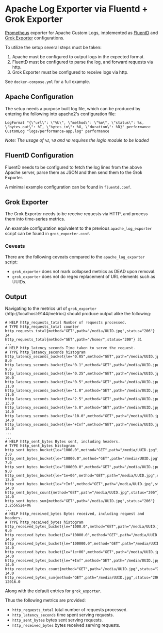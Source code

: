 # Apache Log Exporter via Fluentd + Grok Exporter
[Prometheus](https://prometheus.io/) exporter for Apache Custom Logs,
implemented as [FluentD](https://www.fluentd.org/) and
[Grok Exporter](https://github.com/fstab/grok_exporter/) configurations.


To utilize the setup several steps must be taken:
1. Apache must be configured to output logs in the expected format.
2. FluentD must be configured to parse the log, and forward requests via http.
3. Grok Exporter must be configured to receive logs via http.

See `docker-compose.yml` for a full example.

## Apache Configuration
The setup needs a purpose built log file, which can be produced by entering
the following into apache2's configuration file:
```
LogFormat "{\"url\": \"%U\", \"method\": \"%m\", \"status\": %s, \"bytes_out\": %I, \"bytes_in\": %O, \"duration\": %D}" performance
CustomLog "logs/performance-app.log" performance
```
*Note: The usage of `%I`, `%O` and `%D` requires the logio module to be loaded*

## FluentD Configuration
FluentD needs to be configured to fetch the log lines from the above Apache 
server, parse them as JSON and then send them to the Grok Exporter.

A minimal example configuration can be found in `fluentd.conf`.

## Grok Exporter
The Grok Exporter needs to be receive requests via HTTP, and process them into
time-series metrics.

An example configuration equivalent to the previous `apache_log_exporter`
script can be found in `grok_exporter.conf`.

### Ceveats
There are the following ceveats compared to the `apache_log_exporter` script:
* `grok_exporter` does not mark collapsed metrics as DEAD upon removal.
* `grok_exporter` does not do regex replacement of URL elements such as UUIDs.

## Output
Navigating to the metrics url of `grok_exporter` (http://localhost:9144/metrics)
should produce output alike the following:
```
# HELP http_requests_total Number of requests processed.
# TYPE http_requests_total counter
http_requests_total{method="GET",path="/media/UUID.jpg",status="206"} 14
http_requests_total{method="GET",path="/home/",status="200"} 31
...
# HELP http_latency_seconds Time taken to serve the request.
# TYPE http_latency_seconds histogram
http_latency_seconds_bucket{le="0.05",method="GET",path="/media/UUID.jpg",status="206"} 8.0
http_latency_seconds_bucket{le="0.1",method="GET",path="/media/UUID.jpg",status="206"} 9.0
http_latency_seconds_bucket{le="0.25",method="GET",path="/media/UUID.jpg",status="206"} 10.0
http_latency_seconds_bucket{le="0.5",method="GET",path="/media/UUID.jpg",status="206"} 11.0
http_latency_seconds_bucket{le="1.0",method="GET",path="/media/UUID.jpg",status="206"} 11.0
http_latency_seconds_bucket{le="2.5",method="GET",path="/media/UUID.jpg",status="206"} 13.0
http_latency_seconds_bucket{le="5.0",method="GET",path="/media/UUID.jpg",status="206"} 14.0
http_latency_seconds_bucket{le="10.0",method="GET",path="/media/UUID.jpg",status="206"} 14.0
http_latency_seconds_bucket{le="+Inf",method="GET",path="/media/UUID.jpg",status="206"} 14.0
...
...
# HELP http_sent_bytes Bytes sent, including headers.
# TYPE http_sent_bytes histogram
http_sent_bytes_bucket{le="1000.0",method="GET",path="/media/UUID.jpg",status="206"} 3.0
http_sent_bytes_bucket{le="10000.0",method="GET",path="/media/UUID.jpg",status="206"} 7.0
http_sent_bytes_bucket{le="100000.0",method="GET",path="/media/UUID.jpg",status="206"} 9.0
http_sent_bytes_bucket{le="1e+06",method="GET",path="/media/UUID.jpg",status="206"} 13.0
http_sent_bytes_bucket{le="+Inf",method="GET",path="/media/UUID.jpg",status="206"} 14.0
http_sent_bytes_count{method="GET",path="/media/UUID.jpg",status="206"} 14.0
http_sent_bytes_sum{method="GET",path="/media/UUID.jpg",status="206"} 2.255652e+06
...
# HELP http_received_bytes Bytes received, including request and headers.
# TYPE http_received_bytes histogram
http_received_bytes_bucket{le="1000.0",method="GET",path="/media/UUID.jpg",status="206"} 9.0
http_received_bytes_bucket{le="10000.0",method="GET",path="/media/UUID.jpg",status="206"} 14.0
http_received_bytes_bucket{le="100000.0",method="GET",path="/media/UUID.jpg",status="206"} 14.0
http_received_bytes_bucket{le="1e+06",method="GET",path="/media/UUID.jpg",status="206"} 14.0
http_received_bytes_bucket{le="+Inf",method="GET",path="/media/UUID.jpg",status="206"} 14.0
http_received_bytes_count{method="GET",path="/media/UUID.jpg",status="206"} 14.0
http_received_bytes_sum{method="GET",path="/media/UUID.jpg",status="206"} 12016.0
```
Along with the default entries for `grok_exporter`.

Thus the following metrics are provided:
* `http_requests_total` total number of requests processed.
* `http_latency_seconds` time spent serving requests.
* `http_sent_bytes` bytes sent serving requests.
* `http_received_bytes` bytes received serving requests.
